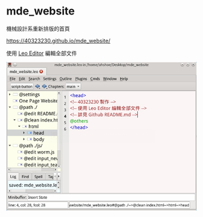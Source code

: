 # mde_website
機械設計系重新排版的首頁

https://40323230.github.io/mde_website/

使用 [Leo Editor](http://leoeditor.com/) 編輯全部文件

![](https://raw.githubusercontent.com/40323230/mde_website/gh-pages/images/editor.jpg)